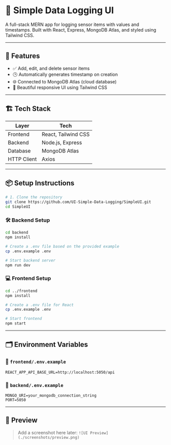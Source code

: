 # 🧪 Simple Data Logging UI

A full-stack MERN app for logging sensor items with values and timestamps. Built with React, Express, MongoDB Atlas, and styled using Tailwind CSS.

---

## 🚀 Features

- ✅ Add, edit, and delete sensor items
- 🕒 Automatically generates timestamp on creation
- 🌐 Connected to MongoDB Atlas (cloud database)
- 🎨 Beautiful responsive UI using Tailwind CSS

---

## 🏗️ Tech Stack

| Layer       | Tech                           |
|-------------|--------------------------------|
| Frontend    | React, Tailwind CSS            |
| Backend     | Node.js, Express               |
| Database    | MongoDB Atlas                  |
| HTTP Client | Axios                          |

---

## 📦 Setup Instructions

```bash
# 1. Clone the repository
git clone https://github.com/UI-Simple-Data-Logging/SimpleUI.git
cd SimpleUI
```

### 🛠️ Backend Setup

```bash
cd backend
npm install

# Create a .env file based on the provided example
cp .env.example .env

# Start backend server
npm run dev
```

### 💻 Frontend Setup

```bash
cd ../frontend
npm install

# Create a .env file for React
cp .env.example .env

# Start frontend
npm start
```

---

## 🗂️ Environment Variables

### 📍 `frontend/.env.example`

```env
REACT_APP_API_BASE_URL=http://localhost:5050/api
```

### 📍 `backend/.env.example`

```env
MONGO_URI=your_mongodb_connection_string
PORT=5050
```

---

## 📸 Preview

> Add a screenshot here later:
> `![UI Preview](./screenshots/preview.png)`
